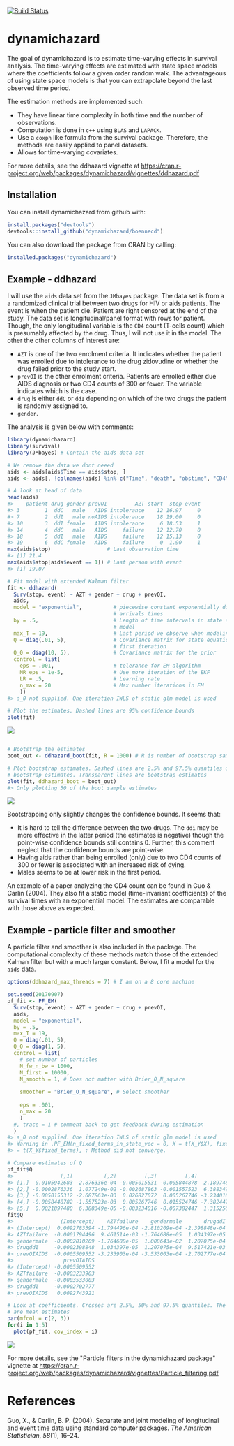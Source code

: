 [![Build Status](https://travis-ci.org/boennecd/dynamichazard.svg?branch=master,osx)](https://travis-ci.org/boennecd/dynamichazard)

dynamichazard
=============

The goal of dynamichazard is to estimate time-varying effects in survival analysis. The time-varying effects are estimated with state space models where the coefficients follow a given order random walk. The advantageous of using state space models is that you can extrapolate beyond the last observed time period.

The estimation methods are implemented such:

-   They have linear time complexity in both time and the number of observations.
-   Computation is done in `c++` using `BLAS` and `LAPACK`.
-   Use a `coxph` like formula from the survival package. Therefore, the methods are easily applied to panel datasets.
-   Allows for time-varying covariates.

For more details, see the ddhazard vignette at <https://cran.r-project.org/web/packages/dynamichazard/vignettes/ddhazard.pdf>

Installation
------------

You can install dynamichazard from github with:

``` r
install.packages("devtools")
devtools::install_github("dynamichazard/boennecd")
```

You can also download the package from CRAN by calling:

``` r
installed.packages("dynamichazard")
```

Example - ddhazard
------------------

I will use the `aids` data set from the `JMbayes` package. The data set is from a a randomized clinical trial between two drugs for HIV or aids patients. The event is when the patient die. Patient are right censored at the end of the study. The data set is longitudinal/panel format with rows for patient. Though, the only longitudinal variable is the `CD4` count (T-cells count) which is presumably affected by the drug. Thus, I will not use it in the model. The other the other columns of interest are:

-   `AZT` is one of the two enrolment criteria. It indicates whether the patient was enrolled due to intolerance to the drug zidovudine or whether the drug failed prior to the study start.
-   `prevOI` is the other enrolment criteria. Patients are enrolled either due AIDS diagnosis or two CD4 counts of 300 or fewer. The variable indicates which is the case.
-   `drug` is either `ddC` or `ddI` depending on which of the two drugs the patient is randomly assigned to.
-   `gender`.

The analysis is given below with comments:

``` r
library(dynamichazard)
library(survival)
library(JMbayes) # Contain the aids data set

# We remove the data we dont neeed
aids <- aids[aids$Time == aids$stop, ]
aids <- aids[, !colnames(aids) %in% c("Time", "death", "obstime", "CD4")]

# A look at head of data
head(aids)
#>    patient drug gender prevOI         AZT start  stop event
#> 3        1  ddC   male   AIDS intolerance    12 16.97     0
#> 7        2  ddI   male noAIDS intolerance    18 19.00     0
#> 10       3  ddI female   AIDS intolerance     6 18.53     1
#> 14       4  ddC   male   AIDS     failure    12 12.70     0
#> 18       5  ddI   male   AIDS     failure    12 15.13     0
#> 19       6  ddC female   AIDS     failure     0  1.90     1
max(aids$stop)                  # Last observation time
#> [1] 21.4
max(aids$stop[aids$event == 1]) # Last person with event
#> [1] 19.07

# Fit model with extended Kalman filter
fit <- ddhazard(
  Surv(stop, event) ~ AZT + gender + drug + prevOI,
  aids,
  model = "exponential",          # piecewise constant exponentially distributed 
                                  # arrivals times
  by = .5,                        # Length of time intervals in state space 
                                  # model
  max_T = 19,                     # Last period we observe when modeling
  Q = diag(.01, 5),               # Covariance matrix for state equation in 
                                  # first iteration
  Q_0 = diag(10, 5),              # Covariance matrix for the prior
  control = list(
    eps = .001,                   # tolerance for EM-algorithm
    NR_eps = 1e-5,                # Use more iteration of the EKF
    LR = .5,                      # Learning rate
    n_max = 20                    # Max number iterations in EM
    ))
#> a_0 not supplied. One iteration IWLS of static glm model is used

# Plot the estimates. Dashed lines are 95% confidence bounds
plot(fit)
```

![](README-ddhazard_fit-1.png)

``` r

# Bootstrap the estimates
boot_out <- ddhazard_boot(fit, R = 1000) # R is number of bootstrap samples

# Plot bootstrap estimates. Dashed lines are 2.5% and 97.5% quantiles of the 
# bootstrap estimates. Transparent lines are bootstrap estimates
plot(fit, ddhazard_boot = boot_out)
#> Only plotting 50 of the boot sample estimates
```

![](README-ddhazard_fit-2.png)

Bootstrapping only slightly changes the confidence bounds. It seems that:

-   It is hard to tell the difference between the two drugs. The `ddi` may be more effective in the latter period (the estimates is negative) though the point-wise confidence bounds still contains 0. Further, this comment neglect that the confidence bounds are point-wise.
-   Having aids rather than being enrolled (only) due to two CD4 counts of 300 or fewer is associated with an increased risk of dying.
-   Males seems to be at lower risk in the first period.

An example of a paper analyzing the CD4 count can be found in Guo & Carlin (2004). They also fit a static model (time-invariant coefficients) of the survival times with an exponential model. The estimates are comparable with those above as expected.

Example - particle filter and smoother
--------------------------------------

A particle filter and smoother is also included in the package. The computational complexity of these methods match those of the extended Kalman filter but with a much larger constant. Below, I fit a model for the `aids` data.

``` r
options(ddhazard_max_threads = 7) # I am on a 8 core machine

set.seed(20170907)
pf_fit <- PF_EM(
  Surv(stop, event) ~ AZT + gender + drug + prevOI,
  aids,
  model = "exponential",
  by = .5,  
  max_T = 19,
  Q = diag(.01, 5),
  Q_0 = diag(1, 5),
  control = list(
    # set number of particles
    N_fw_n_bw = 1000, 
    N_first = 10000,
    N_smooth = 1, # Does not matter with Brier_O_N_square
    
    smoother = "Brier_O_N_square", # Select smoother
    
    eps = .001, 
    n_max = 20
    )
  #, trace = 1 # comment back to get feedback during estimation
  )
#> a_0 not supplied. One iteration IWLS of static glm model is used
#> Warning in .PF_EM(n_fixed_terms_in_state_vec = 0, X = t(X_Y$X), fixed_terms
#> = t(X_Y$fixed_terms), : Method did not converge.

# Compare estimates of Q
pf_fit$Q
#>               [,1]          [,2]         [,3]         [,4]          [,5]
#> [1,]  0.0105942683 -2.876336e-04 -0.005015531 -0.005844878  2.189748e-03
#> [2,] -0.0002876336  1.077249e-02 -0.002687863 -0.001557523  6.388349e-05
#> [3,] -0.0050155312 -2.687863e-03  0.026827072  0.005267746 -3.234016e-03
#> [4,] -0.0058448782 -1.557523e-03  0.005267746  0.015524746 -7.382447e-03
#> [5,]  0.0021897480  6.388349e-05 -0.003234016 -0.007382447  1.315256e-02
fit$Q
#>               (Intercept)    AZTfailure    gendermale       drugddI
#> (Intercept)  0.0092783394 -1.794496e-04 -2.810209e-04 -2.398848e-04
#> AZTfailure  -0.0001794496  9.461514e-03 -1.764688e-05  1.034397e-05
#> gendermale  -0.0002810209 -1.764688e-05  1.008643e-02  1.207075e-04
#> drugddI     -0.0002398848  1.034397e-05  1.207075e-04  9.517421e-03
#> prevOIAIDS  -0.0005509552 -3.233903e-04 -3.533003e-04 -2.702777e-04
#>                prevOIAIDS
#> (Intercept) -0.0005509552
#> AZTfailure  -0.0003233903
#> gendermale  -0.0003533003
#> drugddI     -0.0002702777
#> prevOIAIDS   0.0092743921

# Look at coefficients. Crosses are 2.5%, 50% and 97.5% quantiles. The curves
# are mean estimates
par(mfcol = c(2, 3))
for(i in 1:5)
  plot(pf_fit, cov_index = i)
```

![](README-pf_fit-1.png)

For more details, see the "Particle filters in the dynamichazard package" vignette at <https://cran.r-project.org/web/packages/dynamichazard/vignettes/Particle_filtering.pdf>

References
==========

Guo, X., & Carlin, B. P. (2004). Separate and joint modeling of longitudinal and event time data using standard computer packages. *The American Statistician*, *58*(1), 16–24.
